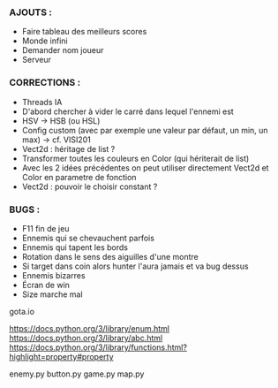 ### AJOUTS :
* Faire tableau des meilleurs scores
* Monde infini
* Demander nom joueur
* Serveur

### CORRECTIONS :
* Threads IA
* D'abord chercher à vider le carré dans lequel l'ennemi est
* HSV -> HSB (ou HSL)
* Config custom (avec par exemple une valeur par défaut, un min, un max) -> cf. VISI201
* Vect2d : héritage de list ?
* Transformer toutes les couleurs en Color (qui hériterait de list)
* Avec les 2 idées précédentes on peut utiliser directement Vect2d et Color en parametre de fonction
* Vect2d : pouvoir le choisir constant ?

### BUGS :
* F11 fin de jeu
* Ennemis qui se chevauchent parfois
* Ennemis qui tapent les bords
* Rotation dans le sens des aiguilles d'une montre
* Si target dans coin alors hunter l'aura jamais et va bug dessus
* Ennemis bizarres
* Écran de win
* Size marche mal

gota.io

https://docs.python.org/3/library/enum.html
https://docs.python.org/3/library/abc.html
https://docs.python.org/3/library/functions.html?highlight=property#property

enemy.py
button.py
game.py
map.py
